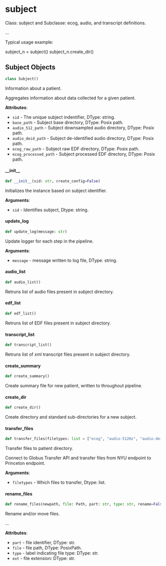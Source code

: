 <a id="subject"></a>

# subject

Class: subject and Subclasse: ecog, audio, and transcript definitions.

...

Typical usage example:

  subject_n = subject()
  subject_n.create_dir()

<a id="subject.Subject"></a>

## Subject Objects

```python
class Subject()
```

Information about a patient.

Aggregates information about data collected for a given patient.

**Attributes**:

- `sid` - The unique subject indentifier, DType: string.
- `base_path` - Subject base directory, DType: Posix path.
- `audio_512_path` - Subject downsampled audio directory, DType: Posix path.
- `audio_deid_path` - Subject de-identified audio directory, DType: Posix path.
- `ecog_raw_path` - Subject raw EDF directory, DType: Posix path.
- `ecog_processed_path` - Subject processed EDF directory, DType: Posix path.

<a id="subject.Subject.__init__"></a>

#### \_\_init\_\_

```python
def __init__(sid: str, create_config=False)
```

Initializes the instance based on subject identifier.

**Arguments**:

- `sid` - Identifies subject, Dtype: string.

<a id="subject.Subject.update_log"></a>

#### update\_log

```python
def update_log(message: str)
```

Update logger for each step in the pipeline.

**Arguments**:

- `message` - message written to log file, DType: string.

<a id="subject.Subject.audio_list"></a>

#### audio\_list

```python
def audio_list()
```

Retruns list of audio files present in subject directory.

<a id="subject.Subject.edf_list"></a>

#### edf\_list

```python
def edf_list()
```

Retruns list of EDF files present in subject directory.

<a id="subject.Subject.transcript_list"></a>

#### transcript\_list

```python
def transcript_list()
```

Retruns list of xml transcript files present in subject directory.

<a id="subject.Subject.create_summary"></a>

#### create\_summary

```python
def create_summary()
```

Create summary file for new patient, written to throughout pipeline.

<a id="subject.Subject.create_dir"></a>

#### create\_dir

```python
def create_dir()
```

Create directory and standard sub-directories for a new subject.

<a id="subject.Subject.transfer_files"></a>

#### transfer\_files

```python
def transfer_files(filetypes: list = ["ecog", "audio-512Hz", "audio-deid"])
```

Transfer files to patient directory.

Connect to Globus Transfer API and transfer files from NYU endpoint
to Princeton endpoint.

**Arguments**:

- `filetypes` - Which files to transfer, Dtype: list.

<a id="subject.Subject.rename_files"></a>

#### rename\_files

```python
def rename_files(newpath, file: Path, part: str, type: str, rename=False)
```

Rename and/or move files.

...

**Attributes**:

- `part` - file identifier, DType: str.
- `file` - file path, DType: PosixPath.
- `type` - label indicating file type: DType: str.
- `ext` - file extension: DType: str.

